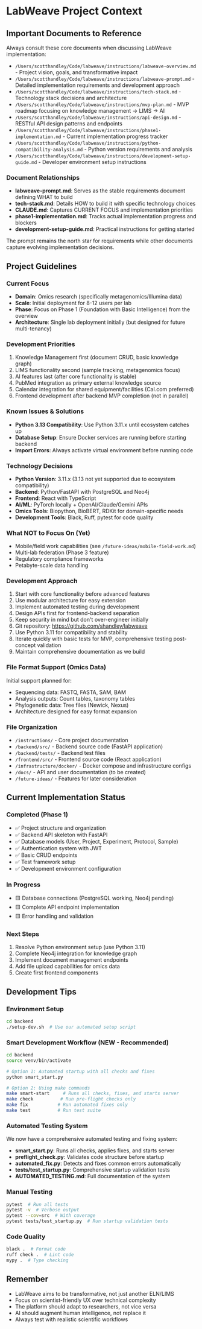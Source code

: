 # LabWeave Project Context

## Important Documents to Reference

Always consult these core documents when discussing LabWeave implementation:

- `/Users/scotthandley/Code/labweave/instructions/labweave-overview.md` - Project vision, goals, and transformative impact
- `/Users/scotthandley/Code/labweave/instructions/labweave-prompt.md` - Detailed implementation requirements and development approach
- `/Users/scotthandley/Code/labweave/instructions/tech-stack.md` - Technology stack decisions and architecture
- `/Users/scotthandley/Code/labweave/instructions/mvp-plan.md` - MVP roadmap focusing on knowledge management → LIMS → AI
- `/Users/scotthandley/Code/labweave/instructions/api-design.md` - RESTful API design patterns and endpoints
- `/Users/scotthandley/Code/labweave/instructions/phase1-implementation.md` - Current implementation progress tracker
- `/Users/scotthandley/Code/labweave/instructions/python-compatibility-analysis.md` - Python version requirements and analysis
- `/Users/scotthandley/Code/labweave/instructions/development-setup-guide.md` - Developer environment setup instructions

### Document Relationships

- **labweave-prompt.md**: Serves as the stable requirements document defining WHAT to build
- **tech-stack.md**: Details HOW to build it with specific technology choices
- **CLAUDE.md**: Captures CURRENT FOCUS and implementation priorities
- **phase1-implementation.md**: Tracks actual implementation progress and blockers
- **development-setup-guide.md**: Practical instructions for getting started

The prompt remains the north star for requirements while other documents capture evolving implementation decisions.

## Project Guidelines

### Current Focus
- **Domain**: Omics research (specifically metagenomics/Illumina data)
- **Scale**: Initial deployment for 8-12 users per lab  
- **Phase**: Focus on Phase 1 (Foundation with Basic Intelligence) from the overview
- **Architecture**: Single lab deployment initially (but designed for future multi-tenancy)

### Development Priorities
1. Knowledge Management first (document CRUD, basic knowledge graph)
2. LIMS functionality second (sample tracking, metagenomics focus)
3. AI features last (after core functionality is stable)
4. PubMed integration as primary external knowledge source
5. Calendar integration for shared equipment/facilities (Cal.com preferred)
6. Frontend development after backend MVP completion (not in parallel)

### Known Issues & Solutions
- **Python 3.13 Compatibility**: Use Python 3.11.x until ecosystem catches up
- **Database Setup**: Ensure Docker services are running before starting backend
- **Import Errors**: Always activate virtual environment before running code

### Technology Decisions
- **Python Version**: 3.11.x (3.13 not yet supported due to ecosystem compatibility)
- **Backend**: Python/FastAPI with PostgreSQL and Neo4j
- **Frontend**: React with TypeScript
- **AI/ML**: PyTorch locally + OpenAI/Claude/Gemini APIs
- **Omics Tools**: Biopython, BioBERT, RDKit for domain-specific needs
- **Development Tools**: Black, Ruff, pytest for code quality

### What NOT to Focus On (Yet)
- Mobile/field work capabilities (see `/future-ideas/mobile-field-work.md`)
- Multi-lab federation (Phase 3 feature)
- Regulatory compliance frameworks
- Petabyte-scale data handling

### Development Approach
1. Start with core functionality before advanced features
2. Use modular architecture for easy extension
3. Implement automated testing during development
4. Design APIs first for frontend-backend separation
5. Keep security in mind but don't over-engineer initially
6. Git repository: https://github.com/shandley/labweave
7. Use Python 3.11 for compatibility and stability
8. Iterate quickly with basic tests for MVP, comprehensive testing post-concept validation
9. Maintain comprehensive documentation as we build

### File Format Support (Omics Data)
Initial support planned for:
- Sequencing data: FASTQ, FASTA, SAM, BAM
- Analysis outputs: Count tables, taxonomy tables
- Phylogenetic data: Tree files (Newick, Nexus)
- Architecture designed for easy format expansion

### File Organization
- `/instructions/` - Core project documentation
- `/backend/src/` - Backend source code (FastAPI application)
- `/backend/tests/` - Backend test files
- `/frontend/src/` - Frontend source code (React application)
- `/infrastructure/docker/` - Docker compose and infrastructure configs
- `/docs/` - API and user documentation (to be created)
- `/future-ideas/` - Features for later consideration

## Current Implementation Status

### Completed (Phase 1)
- ✅ Project structure and organization
- ✅ Backend API skeleton with FastAPI
- ✅ Database models (User, Project, Experiment, Protocol, Sample)
- ✅ Authentication system with JWT
- ✅ Basic CRUD endpoints
- ✅ Test framework setup
- ✅ Development environment configuration

### In Progress
- 🟨 Database connections (PostgreSQL working, Neo4j pending)
- 🟨 Complete API endpoint implementation
- 🟨 Error handling and validation

### Next Steps
1. Resolve Python environment setup (use Python 3.11)
2. Complete Neo4j integration for knowledge graph
3. Implement document management endpoints
4. Add file upload capabilities for omics data
5. Create first frontend components

## Development Tips

### Environment Setup
```bash
cd backend
./setup-dev.sh  # Use our automated setup script
```

### Smart Development Workflow (NEW - Recommended)
```bash
cd backend
source venv/bin/activate

# Option 1: Automated startup with all checks and fixes
python smart_start.py

# Option 2: Using make commands
make smart-start     # Runs all checks, fixes, and starts server
make check          # Run pre-flight checks only
make fix           # Run automated fixes only
make test          # Run test suite
```

### Automated Testing System
We now have a comprehensive automated testing and fixing system:
- **smart_start.py**: Runs all checks, applies fixes, and starts server
- **preflight_check.py**: Validates code structure before startup
- **automated_fix.py**: Detects and fixes common errors automatically
- **tests/test_startup.py**: Comprehensive startup validation tests
- **AUTOMATED_TESTING.md**: Full documentation of the system

### Manual Testing
```bash
pytest  # Run all tests
pytest -v  # Verbose output
pytest --cov=src  # With coverage
pytest tests/test_startup.py  # Run startup validation tests
```

### Code Quality
```bash
black .  # Format code
ruff check .  # Lint code
mypy .  # Type checking
```

## Remember
- LabWeave aims to be transformative, not just another ELN/LIMS
- Focus on scientist-friendly UX over technical complexity
- The platform should adapt to researchers, not vice versa
- AI should augment human intelligence, not replace it
- Always test with realistic scientific workflows